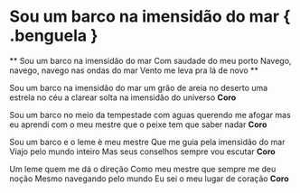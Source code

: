# Sou um barco na imensidão do mar { .benguela }

**
Sou um barco na imensidão do mar
Com saudade do meu porto
Navego, navego, navego nas ondas do mar
Vento me leva pra lá de novo
**

Sou um barco na imensidão do mar
um grão de areia no deserto
uma estrela no céu a clarear
solta na imensidão do universo
**Coro**

Sou um barco no meio da tempestade
com aguas querendo me afogar
mas eu aprendi com o meu mestre
que o peixe tem que saber nadar
**Coro**

Sou um barco e o leme è meu mestre
Que me guia pela imensidão do mar
Viajo pelo mundo inteiro
Mas seus conselhos sempre vou escutar
**Coro**

Um leme quem me dá o direção
Como meu mestre que sempre me deu noção
Mesmo navegando pelo mundo
Eu sei o meu lugar de coração
**Coro**

[1]: https://www.youtube.com/watch?v=BPctMliofw8
[2]: https://www.youtube.com/watch?v=qnMNlaHJ-fs
[3]: https://www.youtube.com/watch?v=1fnKojN5Urs
